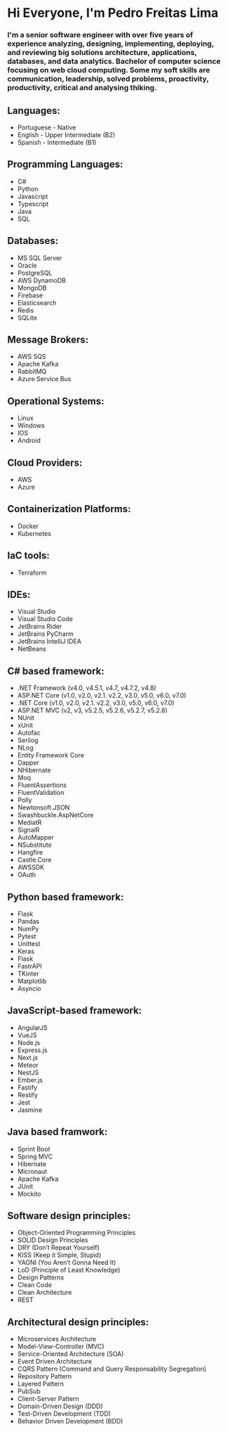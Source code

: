 # Hi Everyone, I'm Pedro Freitas Lima
### I'm a senior software engineer with over five years of experience analyzing, designing, implementing, deploying, and reviewing big solutions architecture, applications, databases, and data analytics. Bachelor of computer science focusing on web cloud computing. Some my soft skills are communication, leadership, solved problems, proactivity, productivity, critical and analysing thiking.

## Languages:
- Portuguese - Native
- English - Upper Intermediate (B2)
- Spanish - Intermediate (B1)

## Programming Languages:
- C#
- Python
- Javascript
- Typescript
- Java
- SQL

## Databases:
- MS SQL Server
- Oracle
- PostgreSQL
- AWS DynamoDB
- MongoDB
- Firebase
- Elasticsearch
- Redis
- SQLite

## Message Brokers:
- AWS SQS
- Apache Kafka
- RabbitMQ
- Azure Service Bus

## Operational Systems:
- Linux
- Windows
- IOS
- Android

## Cloud Providers:
- AWS
- Azure

## Containerization Platforms:
- Docker
- Kubernetes

## IaC tools:
- Terraform

## IDEs:
- Visual Studio
- Visual Studio Code
- JetBrains Rider
- JetBrains PyCharm
- JetBrains IntelliJ IDEA
- NetBeans

## C# based framework:
- .NET Framework (v4.0, v4.5.1, v4.7, v4.7.2, v4.8)
- ASP.NET Core (v1.0, v2.0, v2.1. v2.2, v3.0, v5.0, v6.0, v7.0)
- .NET Core (v1.0, v2.0, v2.1. v2.2, v3.0, v5.0, v6.0, v7.0)
- ASP.NET MVC (v2, v3, v5.2.5, v5.2.6, v5.2.7, v5.2.8)
- NUnit
- xUnit
- Autofac
- Serilog
- NLog
- Entity Framework Core
- Dapper
- NHibernate
- Moq
- FluentAssertions
- FluentValidation
- Polly
- Newtonsoft.JSON
- Swashbuckle.AspNetCore
- MediatR
- SignalR
- AutoMapper
- NSubstitute
- Hangfire
- Castle.Core
- AWSSDK
- OAuth

## Python based framework:
- Flask
- Pandas
- NumPy
- Pytest
- Unittest
- Keras
- Flask
- FastrAPI
- TKinter
- Matplotlib
- Asyncio

## JavaScript-based framework:
- AngularJS
- VueJS
- Node.js
- Express.js
- Next.js
- Meteor
- NestJS
- Ember.js
- Fastify
- Restify
- Jest
- Jasmine

## Java based framwork:
- Sprint Boot
- Spring MVC
- Hibernate
- Micronaut
- Apache Kafka
- JUnit
- Mockito

## Software design principles:
- Object-Oriented Programming Principles
- SOLID Design Principles
- DRY (Don’t Repeat Yourself)
- KISS (Keep it Simple, Stupid)
- YAGNI (You Aren’t Gonna Need It)
- LoD (Principle of Least Knowledge)
- Design Patterns
- Clean Code
- Clean Architecture
- REST
  
## Architectural design principles:
- Microservices Architecture
- Model-View-Controller (MVC)
- Service-Oriented Architecture (SOA)
- Event Driven Architecture
- CQRS Pattern (Command and Query Responsability Segregation)
- Repository Pattern
- Layered Pattern
- PubSub
- Client-Server Pattern
- Domain-Driven Design (DDD)
- Test-Driven Development (TDD)
- Behavior Driven Development (BDD)
  
